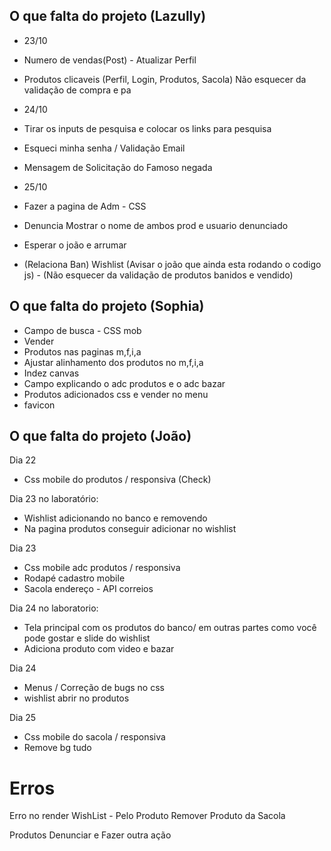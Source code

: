 ## O que falta do projeto (Lazully)

- 23/10
- Numero de vendas(Post) - Atualizar Perfil
- Produtos clicaveis (Perfil, Login, Produtos, Sacola) Não esquecer da validação de compra e pa

- 24/10
- Tirar os inputs de pesquisa e colocar os links para pesquisa
- Esqueci minha senha / Validação Email
- Mensagem de Solicitação do Famoso negada

- 25/10
- Fazer a pagina de Adm - CSS
- Denuncia Mostrar o nome de ambos prod e usuario denunciado

- Esperar o joão e arrumar
- (Relaciona Ban) Wishlist (Avisar o joão que ainda esta rodando o codigo js) - (Não esquecer da validação de produtos banidos e vendido)


## O que falta do projeto (Sophia)

- Campo de busca - CSS mob
- Vender
- Produtos nas paginas m,f,i,a
- Ajustar alinhamento dos produtos no m,f,i,a
- Indez canvas
- Campo explicando o adc produtos e o adc bazar
- Produtos adicionados css e vender no menu
- favicon

## O que falta do projeto (João)

Dia 22 
- Css mobile do produtos / responsiva (Check)

Dia 23 no laboratório:
- Wishlist adicionando no banco e removendo
- Na pagina produtos conseguir adicionar no wishlist

Dia 23 
- Css mobile adc produtos / responsiva
- Rodapé cadastro mobile
- Sacola endereço - API correios

Dia 24 no laboratorio:
- Tela principal com os produtos do banco/ em outras partes como você pode gostar e slide do wishlist
- Adiciona produto com video e bazar

Dia 24
- Menus / Correção de bugs no css
-  wishlist abrir no produtos

Dia 25
- Css mobile do sacola / responsiva
- Remove bg tudo


# Erros

Erro no render
WishList - Pelo Produto
Remover Produto da Sacola

Produtos Denunciar e Fazer outra ação